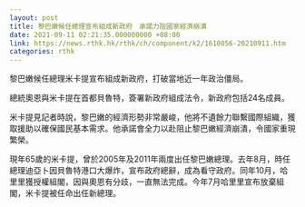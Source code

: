 ```yaml
---
layout: post
title: 黎巴嫩候任總理宣布組成新政府　承諾力阻國家經濟崩潰
date: 2021-09-11 02:21:35.000000000 +08:00
link: https://news.rthk.hk/rthk/ch/component/k2/1610056-20210911.htm
categories: rthk
---
```


黎巴嫩候任總理米卡提宣布組成新政府，打破當地近一年政治僵局。

總統奧恩與米卡提在首都貝魯特，簽署新政府組成法令，新政府包括24名成員。

米卡提見記者時說，黎巴嫩的經濟形勢非常嚴峻，他將不遺餘力聯繫國際組織，獲取援助以確保國民基本需求。他承諾會全力以赴阻止黎巴嫩經濟崩潰，令國家重現繁榮。

現年65歲的米卡提，曾於2005年及2011年兩度出任黎巴嫩總理。去年8月，時任總理迪亞卜因貝魯特港口大爆炸，宣布政府總辭，成為看守政府。同年10月，哈里里獲授權組閣，因與奧恩有分歧，一直無法完成。今年7月哈里里宣布放棄組閣，米卡提被任命出任新總理。
